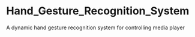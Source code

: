 # Hand_Gesture_Recognition_System
A dynamic hand gesture recognition system for controlling media player
